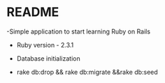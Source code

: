 # README
-Simple application to start learning Ruby on Rails
* Ruby version - 2.3.1

* Database initialization
 - rake db:drop && rake db:migrate &&rake db:seed
